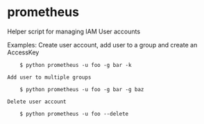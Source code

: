 # prometheus

Helper script for managing IAM User accounts

Examples:
    Create user account, add user to a group and create an AccessKey

        $ python prometheus -u foo -g bar -k

    Add user to multiple groups

        $ python prometheus -u foo -g bar -g baz

    Delete user account

        $ python prometheus -u foo --delete